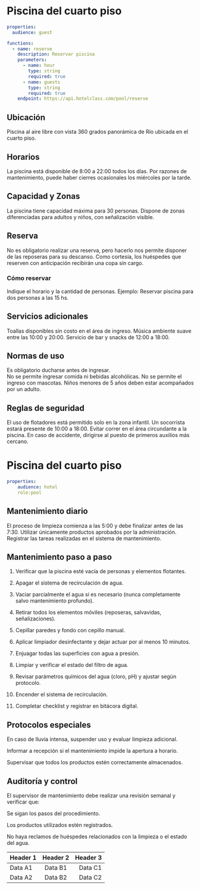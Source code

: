 # Piscina del cuarto piso
```yaml
properties:
  audience: guest

functions:
  - name: reserve
    description: Reservar piscina
    parameters:
      - name: hour
        type: string
        required: true
      - name: guests
        type: string
        required: true
    endpoint: https://api.hotelclass.com/pool/reserve
```
## Ubicación

Piscina al aire libre con vista 360 grados panorámica de Río ubicada en el cuarto piso.

## Horarios

La piscina está disponible de 8:00 a 22:00 todos los días.
Por razones de mantenimiento, puede haber cierres ocasionales los miércoles por la tarde.

## Capacidad y Zonas

La piscina tiene capacidad máxima para 30 personas.
Dispone de zonas diferenciadas para adultos y niños, con señalización visible.


## Reserva

No es obligatorio realizar una reserva, pero hacerlo nos permite disponer de las reposeras para su descanso.
Como cortesía, los huéspedes que reserven con anticipación recibirán una copa sin cargo.

### Cómo reservar 

Indique el horario y la cantidad de personas.
Ejemplo: Reservar piscina para dos personas a las 15 hs.

## Servicios adicionales

Toallas disponibles sin costo en el área de ingreso.
Música ambiente suave entre las 10:00 y 20:00.
Servicio de bar y snacks de 12:00 a 18:00.

## Normas de uso

Es obligatorio ducharse antes de ingresar.  
No se permite ingresar comida ni bebidas alcohólicas.
No se permite el ingreso con mascotas.
Niños menores de 5 años deben estar acompañados por un adulto.

## Reglas de seguridad

El uso de flotadores está permitido solo en la zona infantil.
Un socorrista estará presente de 10:00 a 18:00.
Evitar correr en el área circundante a la piscina.
En caso de accidente, dirigirse al puesto de primeros auxilios más cercano.

# Piscina del cuarto piso
```yaml
properties:
    audience: hotel
    role:pool
```
## Mantenimiento diario

El proceso de limpieza comienza a las 5:00 y debe finalizar antes de las 7:30.
Utilizar únicamente productos aprobados por la administración.
Registrar las tareas realizadas en el sistema de mantenimiento.

## Mantenimiento paso a paso

1. Verificar que la piscina esté vacía de personas y elementos flotantes.

2. Apagar el sistema de recirculación de agua.

3. Vaciar parcialmente el agua si es necesario (nunca completamente salvo mantenimiento profundo).

4. Retirar todos los elementos móviles (reposeras, salvavidas, señalizaciones).

5. Cepillar paredes y fondo con cepillo manual.

6. Aplicar limpiador desinfectante y dejar actuar por al menos 10 minutos.

7. Enjuagar todas las superficies con agua a presión.

8. Limpiar y verificar el estado del filtro de agua.

9. Revisar parámetros químicos del agua (cloro, pH) y ajustar según protocolo.

10. Encender el sistema de recirculación.

11. Completar checklist y registrar en bitácora digital.

## Protocolos especiales
En caso de lluvia intensa, suspender uso y evaluar limpieza adicional.

Informar a recepción si el mantenimiento impide la apertura a horario.

Supervisar que todos los productos estén correctamente almacenados.

## Auditoría y control
El supervisor de mantenimiento debe realizar una revisión semanal y verificar que:

Se sigan los pasos del procedimiento.

Los productos utilizados estén registrados.

No haya reclamos de huéspedes relacionados con la limpieza o el estado del agua.
 
| Header 1 | Header 2 | Header 3 |
| :------- | :------: | -------: |
| Data A1  | Data B1  | Data C1  |
| Data A2  | Data B2  | Data C2  |




